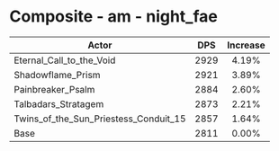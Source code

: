 # Composite - am - night_fae
| Actor | DPS | Increase |
|---|:---:|:---:|
|Eternal_Call_to_the_Void|2929|4.19%|
|Shadowflame_Prism|2921|3.89%|
|Painbreaker_Psalm|2884|2.60%|
|Talbadars_Stratagem|2873|2.21%|
|Twins_of_the_Sun_Priestess_Conduit_15|2857|1.64%|
|Base|2811|0.00%|
